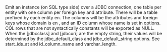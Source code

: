 Emit an instance (on SQL type side) over a JDBC connection, one table per entity with one column per foreign key and attribute.  There will be a table prefixed by each entity en.  The columns will be the attributes and foreign keys whose domain is en , and an ID column whose name is set in options.  CQL rows that are not syntactically constants will be exported as NULL.  When the [jdbcclass] and [jdbcuri] are the empty string, their values will be determined by the  jdbc_default_class and jdbc_default_string options.  See start_ids_at and id_column_name and varchar_length.
